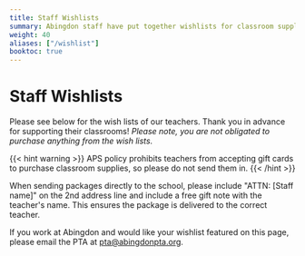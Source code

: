 ```yaml
--- 
title: Staff Wishlists
summary: Abingdon staff have put together wishlists for classroom supplies.
weight: 40
aliases: ["/wishlist"]
booktoc: true
---
```


# Staff Wishlists

Please see below for the wish lists of our teachers. Thank you in advance for supporting their classrooms! *Please note, you are not obligated to purchase anything from the wish lists.*

{{< hint warning >}}
APS policy prohibits teachers from accepting gift cards to purchase classroom supplies, so please do not send them in.
{{< /hint >}}

When sending packages directly to the school, please include "ATTN: [Staff name]" on the 2nd address line and include a free gift note with the teacher's name. This ensures the package is delivered to the correct teacher.

If you work at Abingdon and would like your wishlist featured on this page, please email the PTA at pta@abingdonpta.org.
<!--
## 2nd Grade

- [Ms. Edmonds](https://www.amazon.com/hz/wishlist/ls/3O3REUGA8ALYH)
- [Ms. Cimilluca](https://www.amazon.com/hz/wishlist/ls/1YHUOLUQWIQ6U)

## 3rd Grade

- [Ms. Burd](https://www.amazon.com/hz/wishlist/ls/3NHI49RVDQWDF)
- [Ms. Madrona](https://www.amazon.com/hz/wishlist/ls/1KBQWYUEJJWAY)
-->
